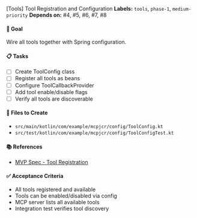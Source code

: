 [Tools] Tool Registration and Configuration
**Labels:** `tools`, `phase-1`, `medium-priority`
**Depends on:** #4, #5, #6, #7, #8

#### 🎯 Goal
Wire all tools together with Spring configuration.

#### 📋 Tasks
- [ ] Create ToolConfig class
- [ ] Register all tools as beans
- [ ] Configure ToolCallbackProvider
- [ ] Add tool enable/disable flags
- [ ] Verify all tools are discoverable

#### 📁 Files to Create
- `src/main/kotlin/com/example/mcpjcr/config/ToolConfig.kt`
- `src/test/kotlin/com/example/mcpjcr/config/ToolConfigTest.kt`

#### 📚 References
- [MVP Spec - Tool Registration](/docs/mvp-spec-2025-07-05.md#mvp-tool-registration-read-only)

#### ✅ Acceptance Criteria
- All tools registered and available
- Tools can be enabled/disabled via config
- MCP server lists all available tools
- Integration test verifies tool discovery